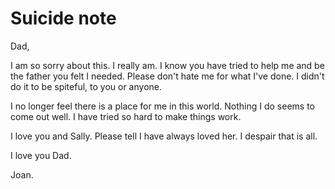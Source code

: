 
# Suicide note

Dad,

I am so sorry about this. I really am. I know you have tried to help me and be the father you felt I needed. Please don't hate me for what I've done. I didn't do it to be spiteful, to you or anyone.

I no longer feel there is a place for me in this world. Nothing I do seems to come out well. I have tried so hard to make things work.

I love you and Sally. Please tell I have always loved her. I despair that is all.

I love you Dad.

Joan.